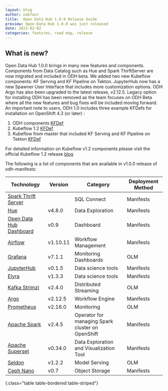```yaml
---
layout: blog
author: nakfour
title:  Open Data Hub 1.0.0 Release Guide
preview: Open Data Hub 1.0.0 was just released
date: 2021-02-02
categories: features, road map, release
---
```


What is new?
------
Open Data Hub 1.0.0 brings in many new features and components. Components from Data Catalog such as Hue and Spark ThirftServer are now migrated and included in ODH beta. We added two new Kubeflow components: KF Serving and KF Pipeline on Tekton. JupyterHub now has a new Spawner User Interface that includes more customization options. ODH Argo has also been upgraded to the latest release, v2.12.5. 
Legacy option for installing ODH has been removed as the team focuses on ODH Beta where all the new features and bug fixes will be included moving forward. 
An important note to users, ODH 1.0 includes three example KFDefs for installation on OpenShift 4.3 (or later) :
1. ODH components [KFDef](https://raw.githubusercontent.com/opendatahub-io/odh-manifests/master/kfdef/kfctl_openshift.yaml)
2. Kubeflow 1.2 [KFDef](https://raw.githubusercontent.com/kubeflow/manifests/master/kfdef/kfctl_openshift.v1.2.0.yaml)
3. Kubeflow from master that included KF Serving and KF Pipeline on Tekton [KFDef](https://raw.githubusercontent.com/kubeflow/manifests/master/kfdef/kfctl_openshift.master.kfptekton.yaml)

For detailed information on Kubeflow v1.2 components please visit the official Kubeflow 1.2 release [blog](https://blog.kubeflow.org/release/official/2020/11/18/kubeflow-1.2-blog-post.html)

The following is a list of components that are available in v1.0.0 release of odh-manifests:

| Technology | Version | Category | Deployment Method |
|--|--|--|--|
| [Spark Thrift Server](https://github.com/opendatahub-io/odh-manifests/tree/master/thriftserver) |  | SQL Connect  | Manifests |
| [Hue](https://github.com/opendatahub-io/odh-manifests/tree/master/hue) | v4.8.0 | Data Exploration  | Manifests |
| [Open Data Hub Dashboard](https://github.com/opendatahub-io/odh-manifests/tree/master/odh-dashboard) | v0.9 | Dashboard | Manifests |
| [Airflow](https://github.com/opendatahub-io/odh-manifests/tree/master/airflow) | v1.10.11 | Workflow Management | Manifests |
| [Grafana](https://github.com/opendatahub-io/odh-manifests/tree/master/grafana) | v7.1.1 | Monitoring Dashboards | OLM |
| [JupyterHub](https://github.com/opendatahub-io/odh-manifests/tree/master/jupyterhub) | v0.1.5  | Data science tools | Manifests |
| [Elyra](https://github.com/elyra-ai/elyra) | v1.3.3  | Data science tools | Manifests |
| [Kafka Strimzi](https://github.com/opendatahub-io/odh-manifests/tree/master/kafka) | v2.4.0 | Distributed Streaming | OLM |
| [Argo](https://github.com/opendatahub-io/odh-manifests/tree/master/odhargo) | v2.12.5 | Workflow Engine | Manifests |
| [Prometheus](https://github.com/opendatahub-io/odh-manifests/tree/master/prometheus) | v2.16.0 | Monitoring | OLM |
| [Apache Spark](https://github.com/opendatahub-io/odh-manifests/tree/master/radanalyticsio) | v2.4.5  | Operator for managing Spark cluster on OpenShift | Manifests |
| [Apache Superset](https://github.com/opendatahub-io/odh-manifests/tree/master/superset) | v0.34.0  | Data Exploration and Visualization Tool | Manifests |
| [Seldon](https://github.com/opendatahub-io/odh-manifests/tree/master/odhseldon) | v1.2.2 | Model Serving | OLM |
| [Ceph Nano](https://github.com/ceph/cn-core) | v0.7 | Object Storage | Manifests |
{:class="table table-bordered table-striped"}
